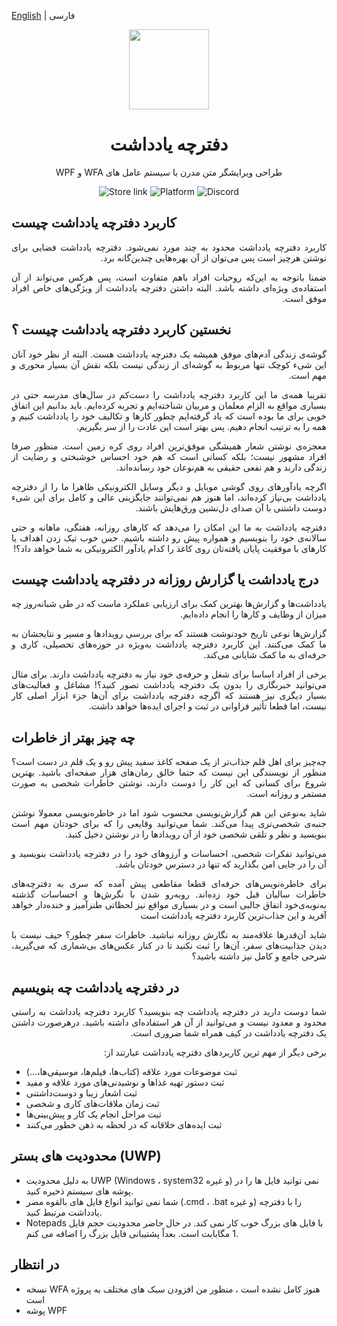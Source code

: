 [English](./README.md) | فارسی

<p align="center">
	<img width="128" align="center" src="https://w7.pngwing.com/pngs/753/965/png-transparent-computer-icons-notepad-onenote-miscellaneous-microphone-axialis-iconworkshop.png">
</p>
	<h1 align="center" dir="rtl">
	دفترچه یادداشت
</h1>
<div>
	<p align="center" dir="rtl">
		طراحی ویرایشگر متن مدرن با سیستم عامل های WFA و WPF
	</p>
	<p align="center">
		<a style="text-decoration:none" href="https://www.microsoft.com/store/apps/9nhl4nsc67wm">
			<img src="https://img.shields.io/badge/Microsoft%20Store-Download-orange.svg?style=flat-square" alt="Store link"/>
		</a>
		<a style="text-decoration:none">
			<img src="https://img.shields.io/badge/platform-windows%2010%20%7C%20uwp-yellow.svg?style=flat-square" alt="Platform"/>
		</a>
		<a style="text-decoration:none" href="https://discord.gg/VqetCub">
			<img src="https://img.shields.io/discord/588473626651787274.svg?style=flat-square" alt="Discord"/>
		</a>
	</p>
</div>

## کاربرد دفترچه یادداشت چیست
<div>
	<p align="justify" dir="rtl">
		کاربرد دفترچه یادداشت محدود به چند مورد نمی‌شود. دفترچه یادداشت فضایی برای نوشتن هرچیز است پس می‌توان از آن بهره‌هایی چندین‌گانه برد.
	<p>
	<p align="justify" dir="rtl">
		ضمنا باتوجه به این‌که روحیات افراد باهم متفاوت است، پس هرکس می‌تواند از آن استفاده‌ی ویژه‌ای داشته باشد. البته داشتن دفترچه یادداشت از ویژگی‌های خاص افراد موفق است.
	<p>
</div>

## نخستین کاربرد دفترچه یادداشت چیست ؟
<div>
	<p align="justify" dir="rtl">
		گوشه‌ی زندگی آدم‌های موفق همیشه یک دفترچه یادداشت هست. البته از نظر خود آنان این شیء کوچک تنها مربوط به گوشه‌ای از زندگی نیست بلکه نقش آن بسیار محوری و مهم است.
	<p>
	<p align="justify" dir="rtl">
		تقریبا همه‌ی ما این کاربرد دفترچه یادداشت را دست‌کم در سال‌های مدرسه حتی در بسیاری مواقع به الزام معلمان و مربیان شناخته‌ایم و تجربه کرده‌ایم. باید بدانیم این اتفاق خوبی برای ما بوده است که یاد گرفته‌ایم چطور کارها و تکالیف خود را یادداشت کنیم و همه را به ترتیب انجام دهیم. پس بهتر است این عادت را از سر بگیریم.
	<p>
	<p align="justify" dir="rtl">
		معجزه‌ی نوشتن شعار همیشگی موفق‌ترین افراد روی کره زمین است. منظور صرفا افراد مشهور نیست؛ بلکه کسانی است که هم خود احساس خوشبختی و رضایت از زندگی دارند و هم نفعی حقیقی به هم‌نوعان خود رسانده‌اند.
	<p>
	<p align="justify" dir="rtl">
		اگرچه یادآورهای روی گوشی موبایل و دیگر وسایل الکترونیکی ظاهرا ما را از دفترچه یادداشت بی‌نیاز کرده‌اند، اما هنوز هم نمی‌توانند جایگزینی عالی و کامل برای این شیء دوست داشتنی با آن صدای دل‌نشین ورق‌هایش باشند.
	<p>
	<p align="justify" dir="rtl">
		دفترچه یادداشت به ما این امکان را می‌دهد که کارهای روزانه، هفتگی، ماهانه و حتی سالانه‌ی خود را بنویسیم و همواره پیش رو داشته باشیم. حس خوب تیک زدن اهداف یا کارهای با موفقیت پایان یافته‌تان روی کاغذ را کدام یادآور الکترونیکی به شما خواهد داد؟!
	<p>
</div>

## درج یادداشت یا گزارش روزانه در دفترچه یادداشت چیست
<div>
	<p align="justify" dir="rtl">
		یادداشت‌ها و گزارش‌ها بهترین کمک برای ارزیابی عملکرد ماست که در طی شبانه‌روز چه میزان از وظایف و کارها را انجام داده‌ایم.
	<p>
	<p align="justify" dir="rtl">
		گزارش‌ها نوعی تاریخ خودنوشت هستند که برای بررسی رویدادها و مسیر و نتایجشان به ما کمک می‌کنند. این کاربرد دفترچه یادداشت به‌ویژه در حوزه‌های تحصیلی، کاری و حرفه‌ای به ما کمک شایانی می‌کند.
	<p>
	<p align="justify" dir="rtl">
		برخی از افراد اساسا برای شغل و حرفه‌ی خود نیاز به دفترچه یادداشت دارند. برای مثال می‌توانید خبرنگاری را بدون یک دفترچه یادداشت تصور کنید؟! مشاغل و فعالیت‌های بسیار دیگری نیز هستند که اگرچه دفترچه یادداشت برای آن‌ها جزء ابزار اصلی کار نیست، اما قطعا تأثیر فراوانی در ثبت و اجرای ایده‌ها خواهد داشت. 
	<p>
</div>

## چه چیز بهتر از خاطرات
<div>
	<p align="justify" dir="rtl">
		چه‌چیز برای اهل قلم جذاب‌تر از یک صفحه کاغذ سفید پیش رو و یک قلم در دست است؟ منظور از نویسندگی این نیست که حتما خالق رمان‌های هزار صفحه‌ای باشید. بهترین شروع برای کسانی که این کار را دوست دارند، نوشتن خاطرات شخصی به صورت مستمر و روزانه است.
	<p>
	<p align="justify" dir="rtl">
		شاید به‌نوعی این هم گزارش‌نویسی محسوب شود اما در خاطره‌نویسی معمولا نوشتن جنبه‌ی شخصی‌تری پیدا می‌کند. شما می‌توانید وقایعی را که برای خودتان مهم است بنویسید و نظر و تلقی شخصی خود از آن رویدادها را در نوشتن دخیل کنید.
	<p>
	<p align="justify" dir="rtl">
		می‌توانید تفکرات شخصی، احساسات و آرزوهای خود را در دفترچه یادداشت بنویسید و آن را در جایی امن بگذارید که تنها در دسترس خودتان باشد.
	<p>
	<p align="justify" dir="rtl">
		برای خاطره‌نویس‌های حرفه‌ای قطعا مقاطعی پیش آمده که سری به دفترچه‌های خاطرات سالیان قبل خود زده‌اند. روبه‌رو شدن با نگرش‌ها و احساسات گذشته به‌نوبه‌ی‌خود اتفاق جالبی است و در بسیاری مواقع نیز لحظاتی طنزآمیز و خنده‌دار خواهد آفرید و این جذاب‌ترین کاربرد دفترچه یادداشت است
	<p>
	<p align="justify" dir="rtl">
		شاید آن‌قدرها علاقه‌مند به نگارش روزانه نباشید. خاطرات سفر چطور؟ حیف نیست با دیدن جذابیت‌های سفر، آن‌ها را ثبت نکنید تا در کنار عکس‌های بی‌شماری که می‌گیرید، شرحی جامع و کامل نیز داشته باشید؟
	<p>
</div>

## در دفترچه یادداشت چه بنویسیم
<div>
	<p align="justify" dir="rtl">
		شما دوست دارید در دفترچه یادداشت چه بنویسید؟ کاربرد دفترچه یادداشت به راستی محدود و معدود نیست و می‌توانید از آن هر استفاده‌ای داشته باشید. درهرصورت داشتن یک دفترچه یادداشت در کیف همراه شما ضروری است.
	<p>
	<p align="justify" dir="rtl">
		برخی دیگر از مهم ترین کاربردهای دفترچه یادداشت عبارتند از:
	<p>
</div>

* ثبت موضوعات مورد علاقه (کتاب‌ها، فیلم‌ها، موسیقی‌ها،...)
* ثبت دستور تهیه غذاها و نوشیدنی‌های مورد علاقه و مفید
* ثبت اشعار زیبا و دوست‌داشتنی
* ثبت زمان ملاقات‌های کاری و شخصی
* ثبت مراحل انجام یک کار و پیش‌بینی‌ها
* ثبت ایده‌های خلاقانه که در لحظه به ذهن خطور می‌کنند

## محدودیت های بستر (UWP)

* به دلیل محدودیت UWP (Windows ، system32 و غیره) نمی توانید فایل ها را در پوشه های سیستم ذخیره کنید.
* شما نمی توانید انواع فایل های بالقوه مضر (.cmd ، .bat و غیره) را با دفترچه یادداشت مرتبط کنید.
* Notepads با فایل های بزرگ خوب کار نمی کند. در حال حاضر محدودیت حجم فایل 1 مگابایت است. بعداً پشتیبانی فایل بزرگ را اضافه می کنم.

## در انتظار
* نسخه WFA هنوز کامل نشده است ، منظور من افزودن سبک های مختلف به پروژه است
* پوشه WPF
